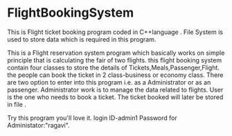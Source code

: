 # FlightBookingSystem
This is Flight ticket booking program coded in C++language . File System is used to store data which is required in this program.

This is a Flight reservation system  program which basically works on simple principle that is calculating the fair of two flights.
this flight booking system contain four classes to store the details of Tickets,Meals,Passenger,Flight.
the people can book the ticket in 2 class-business or economy class.
There are two option to enter into this program i.e. as a Administrator or as an passenger.
Administrator work is to manage the data related to flights. User is the one who needs to book a ticket. The ticket booked will later be stored in file .

Try this program you'll love it.
login ID-admin1
Password for Administator:"ragavi".
